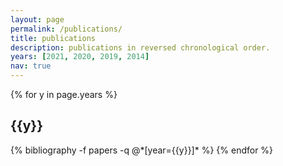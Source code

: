 ```yaml
---
layout: page
permalink: /publications/
title: publications
description: publications in reversed chronological order.
years: [2021, 2020, 2019, 2014]
nav: true
---
```


<div class="publications">

{% for y in page.years %}
  <h2 class="year">{{y}}</h2>
  {% bibliography -f papers -q @*[year={{y}}]* %}
{% endfor %}

</div>
